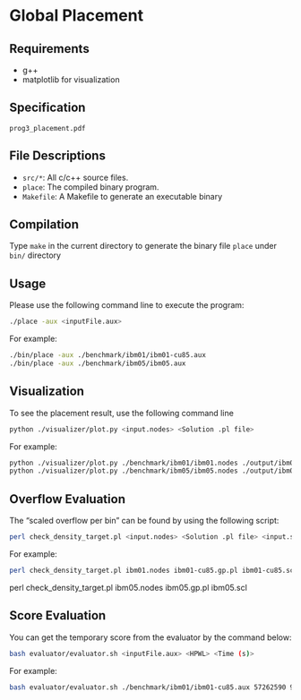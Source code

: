 # Global Placement

## Requirements

- g++
- matplotlib for visualization

## Specification

`prog3_placement.pdf`

## File Descriptions

- `src/*`: All c/c++ source files.
- `place`: The compiled binary program.
- `Makefile`: A Makefile to generate an executable binary

## Compilation

Type `make` in the current directory to generate the binary file `place` under `bin/` directory

## Usage

Please use the following command line to execute the program:

```bash
./place -aux <inputFile.aux>
```

For example:

```bash
./bin/place -aux ./benchmark/ibm01/ibm01-cu85.aux
./bin/place -aux ./benchmark/ibm05/ibm05.aux
```

## Visualization

To see the placement result, use the following command line

```bash
python ./visualizer/plot.py <input.nodes> <Solution .pl file>
```

For example:

```bash
python ./visualizer/plot.py ./benchmark/ibm01/ibm01.nodes ./output/ibm01/ibm01-cu85.gp.pl
python ./visualizer/plot.py ./benchmark/ibm05/ibm05.nodes ./output/ibm05/ibm05.gp.pl
```

## Overflow Evaluation

The “scaled overflow per bin” can be found by using the following script:

```bash
perl check_density_target.pl <input.nodes> <Solution .pl file> <input.scl>
```

For example:

```bash
perl check_density_target.pl ibm01.nodes ibm01-cu85.gp.pl ibm01-cu85.scl
```

perl check_density_target.pl ibm05.nodes ibm05.gp.pl ibm05.scl

## Score Evaluation

You can get the temporary score from the evaluator by the command below:

```bash
bash evaluator/evaluator.sh <inputFile.aux> <HPWL> <Time (s)>
```

For example:

```bash
bash evaluator/evaluator.sh ./benchmark/ibm01/ibm01-cu85.aux 57262590 98
```
